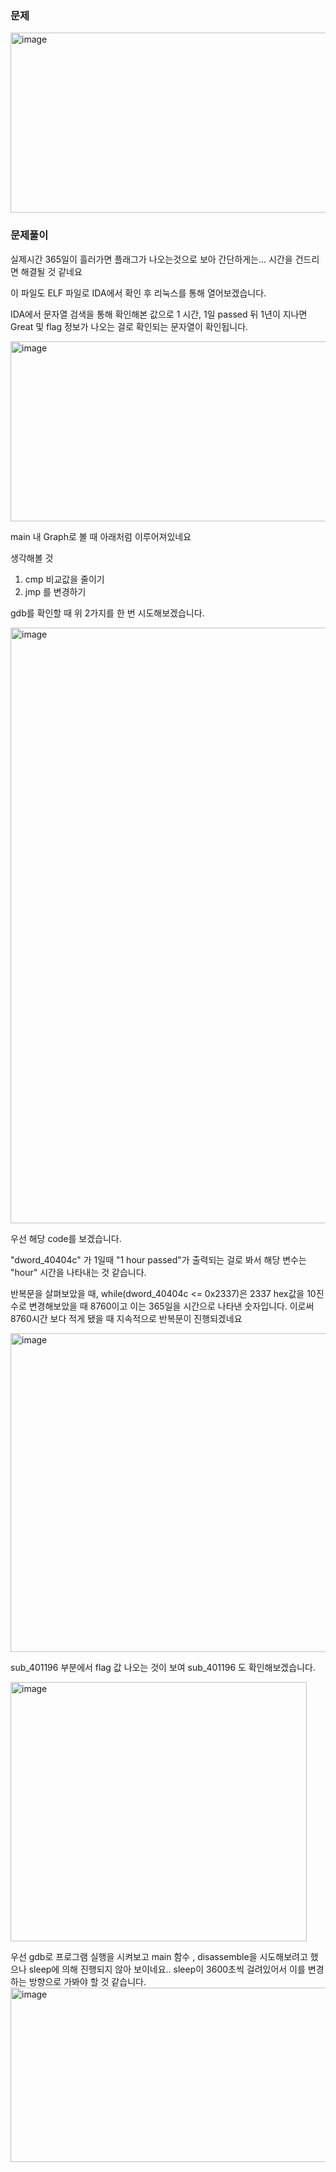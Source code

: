 

### 문제
<img width="1264" height="288" alt="image" src="https://github.com/user-attachments/assets/5eb5d0a0-d8ac-4c38-a6ad-fba333ea82e7" />


### 문제풀이
실제시간 365일이 흘러가면 플래그가 나오는것으로 보아 간단하게는... 시간을 건드리면 해결될 것 같네요

이 파일도 ELF 파일로 IDA에서 확인 후 리눅스를 통해 열어보겠습니다.


IDA에서 문자열 검색을 통해 확인해본 값으로 
1 시간,  1일 passed 뒤 1년이 지나면 Great 및 flag 정보가 나오는 걸로 확인되는 문자열이 확인됩니다.

<img width="679" height="288" alt="image" src="https://github.com/user-attachments/assets/61ccd857-3e36-4a24-a067-46896b3488a1" />

main 내 Graph로 볼 때 아래처럼 이루어져있네요 

생각해볼 것
1. cmp 비교값을 줄이기
2. jmp 를 변경하기

gdb를 확인할 때 위 2가지를 한 번 시도해보겠습니다.

<img width="1129" height="953" alt="image" src="https://github.com/user-attachments/assets/1307513d-32a7-402e-afdf-e432f8f7e2bf" />

우선 해당 code를 보겠습니다.

"dword_40404c" 가 1일때 "1 hour passed"가 출력되는 걸로 봐서 해당 변수는 "hour" 시간을 나타내는 것 같습니다.

반복문을 살펴보았을 때, while(dword_40404c <= 0x2337)은 2337 hex값을 10진수로 변경해보았을 때 8760이고 이는 365일을 시간으로 나타낸 숫자입니다.
이로써 8760시간 보다 적게 됐을 때  지속적으로 반복문이 진행되겠네요

<img width="559" height="510" alt="image" src="https://github.com/user-attachments/assets/a7668437-2486-43a8-9a47-9c0ffd991e52" />

sub_401196 부분에서 flag 값 나오는 것이 보여 sub_401196 도 확인해보겠습니다.

<img width="474" height="415" alt="image" src="https://github.com/user-attachments/assets/26adfafd-3f0b-4a5d-b7be-856cd421c396" />

우선 gdb로 프로그램 실행을 시켜보고 main 함수 , disassemble을 시도해보려고 했으나 sleep에 의해 진행되지 않아 보이네요.. 
sleep이 3600초씩 걸려있어서 이를 변경하는 방향으로 가봐야 할 것 같습니다.
<img width="796" height="279" alt="image" src="https://github.com/user-attachments/assets/849c18bd-4228-4202-ad0c-dd7bb04b4262" />
